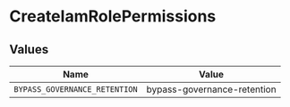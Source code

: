 # CreateIamRolePermissions


## Values

| Name                          | Value                         |
| ----------------------------- | ----------------------------- |
| `BYPASS_GOVERNANCE_RETENTION` | bypass-governance-retention   |